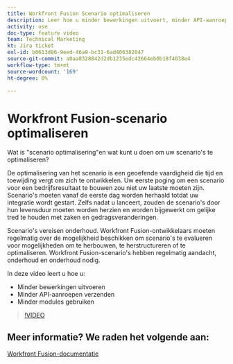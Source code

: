 ```yaml
---
title: Workfront Fusion Scenario optimaliseren
description: Leer hoe u minder bewerkingen uitvoert, minder API-aanroepen verzendt en minder modules gebruikt, allemaal in [!DNL Adobe Workfront Fusion].
activity: use
doc-type: feature video
team: Technical Marketing
kt: Jira ticket
exl-id: b0613d86-9eed-46a9-bc31-6ad406382047
source-git-commit: a0aa8328842d2db1235edc42664eb0b18f4038e4
workflow-type: tm+mt
source-wordcount: '169'
ht-degree: 0%

---
```


# Workfront Fusion-scenario optimaliseren

Wat is &quot;scenario optimalisering&quot;en wat kunt u doen om uw scenario&#39;s te optimaliseren?

De optimalisering van het scenario is een geoefende vaardigheid die tijd en toewijding vergt om zich te ontwikkelen. Uw eerste poging om een scenario voor een bedrijfsresultaat te bouwen zou niet uw laatste moeten zijn. Scenario&#39;s moeten vanaf de eerste dag worden herhaald totdat uw integratie wordt gestart. Zelfs nadat u lanceert, zouden de scenario&#39;s door hun levensduur moeten worden herzien en worden bijgewerkt om gelijke tred te houden met zaken en gedragsveranderingen.

Scenario&#39;s vereisen onderhoud. Workfront Fusion-ontwikkelaars moeten regelmatig over de mogelijkheid beschikken om scenario&#39;s te evalueren voor mogelijkheden om te herbouwen, te herstructureren of te optimaliseren. Workfront Fusion-scenario&#39;s hebben regelmatig aandacht, onderhoud en onderhoud nodig.

In deze video leert u hoe u:

* Minder bewerkingen uitvoeren
* Minder API-aanroepen verzenden
* Minder modules gebruiken

>[!VIDEO](https://video.tv.adobe.com/v/335313/?quality=12)

## Meer informatie? We raden het volgende aan:

[Workfront Fusion-documentatie](https://experienceleague.adobe.com/docs/workfront/using/adobe-workfront-fusion/workfront-fusion-2.html?lang=en)

